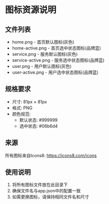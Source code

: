 # 图标资源说明

## 文件列表
- home.png - 首页默认图标(灰色)
- home-active.png - 首页选中状态图标(品牌蓝)
- service.png - 服务默认图标(灰色)
- service-active.png - 服务选中状态图标(品牌蓝)
- user.png - 用户默认图标(灰色)
- user-active.png - 用户选中状态图标(品牌蓝)

## 规格要求
- 尺寸: 81px × 81px
- 格式: PNG
- 颜色规范:
  - 默认状态: #999999
  - 选中状态: #06b6d4

## 来源
所有图标来自Icons8:
https://icons8.com/icons

## 使用说明
1. 将所有图标文件放在此目录下
2. 确保文件名与app.json中的配置一致
3. 如需更换图标，请保持相同文件名和尺寸
